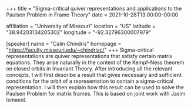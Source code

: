 +++
title = "Sigma-critical quiver representations and applications to the Paulsen Problem in Frame Theory"
date = 2021-10-28T13:00:00-00:00

affiliation = "University of Missouri"
location = "US"
latitude = "38.94203134205302"
longitude = "-92.32796300007979"

[speaker]
  name = "Calin Chindris"
  homepage = "https://faculty.missouri.edu/~chindrisc/"
+++
Sigma-critical representations are quiver representations that satisfy certain matrix equations. They arise naturally in the context of the Kempf-Ness theorem on closed orbits in Invariant Theory. After introducing all the relevant concepts, I will first describe a result that gives necessary and sufficient conditions for the orbit of a representation to contain a sigma-critical representation. I will then explain how this result can be used to solve the Paulsen Problem for matrix frames. This is based on joint work with Jasim Ismaeel.
